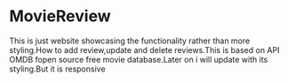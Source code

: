 # MovieReview
This is just website showcasing the functionality rather than more styling.How to add review,update and delete reviews.This is based on API OMDB fopen source free movie database.Later on i will update with its styling.But it is responsive 
